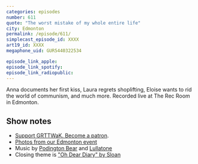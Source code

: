 ```yaml
---
categories: episodes
number: 611
quote: "The worst mistake of my whole entire life"
city: Edmonton
permalink: /episode/611/
simplecast_episode_id: XXXX
art19_id: XXXX
megaphone_uid: GUR5440322534

episode_link_apple: 
episode_link_spotify: 
episode_link_radiopublic: 
---
```


Anna documents her first kiss, Laura regrets shoplifting, Eloise wants to rid the world of communism, and much more. Recorded live at The Rec Room in Edmonton.

## Show notes
* [Support GRTTWaK. Become a patron](https://grownupsreadthingstheywroteaskids.com/support/?utm_source=podcast&utm_medium=referral&utm_campaign=611).
* [Photos from our Edmonton event](https://www.facebook.com/pg/grownupsreadthingstheywroteaskids/photos/?tab=album&album_id=10156511963428600)
* Music by [Podington Bear](https://geo.itunes.apple.com/us/artist/podington-bear/id250459572?at=10lR7u&mt=1&app=music) and [Lullatone](https://geo.itunes.apple.com/us/artist/lullatone/id34467705?at=10lR7u&mt=1&app=music)
* Closing theme is ["Oh Dear Diary" by Sloan](http://sloan.spinshop.com/details/9850)